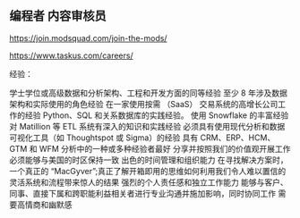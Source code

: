 ## 编程者 内容审核员
https://join.modsquad.com/join-the-mods/
<!-- https://join.modsquad.com/careers/ -->
https://www.taskus.com/careers/

经验：

学士学位或高级数据和分析架构、工程和开发方面的同等经验
至少 8 年涉及数据架构和实际使用的角色经验
在一家使用按需 （SaaS） 交易系统的高增长公司工作的经验
Python、SQL 和关系数据库的实践经验。
使用 Snowflake 的丰富经验
对 Matillion 等 ETL 系统有深入的知识和实践经验
必须具有使用现代分析和数据可视化工具（如 Thoughtspot 或 Sigma）的经验
具有 CRM、ERP、HCM、GTM 和 WFM 分析中的一种或多种经验者最好
分享并按照我们的价值观开展工作
必须能够与美国的时区保持一致
出色的时间管理和组织能力
在寻找解决方案时，一个真正的 “MacGyver”;真正了解开箱即用的思维如何利用我们令人难以置信的灵活系统和流程带来惊人的结果
强烈的个人责任感和独立工作能力
能够与客户、同事、直接下属和跨职能利益相关者进行专业沟通并施加影响，同时协同工作
需要高情商和幽默感
